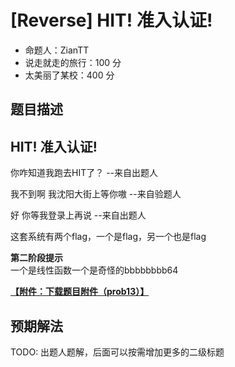 # [Reverse] HIT! 准入认证!

- 命题人：ZianTT
- 说走就走的旅行：100 分
- 太美丽了某校：400 分

## 题目描述

<h2>HIT! 准入认证!</h2>
<p>你咋知道我跑去HIT了？  --来自出题人</p>
<p>我不到啊 我沈阳大街上等你嗷 --来自验题人</p>
<p>好 你等我登录上再说 --来自出题人</p>
<p>这套系统有两个flag，一个是flag，另一个也是flag</p>
<div class="well"><strong>第二阶段提示</strong><br>
一个是线性函数一个是奇怪的bbbbbbbb64
<div>

**[【附件：下载题目附件（prob13）】](attachment/prob13)**

## 预期解法

TODO: 出题人题解，后面可以按需增加更多的二级标题